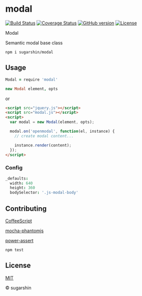 # modal

[![Build Status](https://travis-ci.org/sugarshin/modal.svg?branch=master)](https://travis-ci.org/sugarshin/modal) [![Coverage Status](https://coveralls.io/repos/sugarshin/modal/badge.svg)](https://coveralls.io/r/sugarshin/modal) [![GitHub version](https://badge.fury.io/gh/sugarshin%2Fmodal.svg)](http://badge.fury.io/gh/sugarshin%2Fmodal) [![License](http://img.shields.io/:license-mit-blue.svg)](http://sugarshin.mit-license.org/)

Modal

Semantic modal base class

```shell
npm i sugarshin/modal
```

## Usage

```coffeescript
Modal = require 'modal'

new Modal element, opts
```

or

```html
<script src="jquery.js"></script>
<script src="modal.js"></script>
<script>
  var modal = new Modal(element, opts);

  modal.on('openmodal', function(el, instance) {
    // create modal content...

    instance.render(content);
  });
</script>
```

### Config

```coffeescript
_defaults:
  width: 640
  height: 360
  bodySelector: '.js-modal-body'
```

## Contributing

[CoffeeScript](//coffeescript.org/)

[mocha-phantomjs](//github.com/metaskills/mocha-phantomjs)

[power-assert](//github.com/twada/power-assert)

```shell
npm test
```

## License

[MIT](http://sugarshin.mit-license.org/)

© sugarshin
